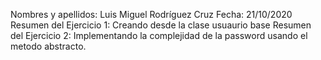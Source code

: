Nombres y apellidos: Luis Miguel Rodríguez Cruz 
Fecha: 21/10/2020 
Resumen del Ejercicio 1: Creando desde la clase usuaurio base
Resumen del Ejercicio 2: Implementando la complejidad de la password usando el metodo abstracto.

